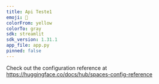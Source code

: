 ```yaml
---
title: Api Teste1
emoji: 🐨
colorFrom: yellow
colorTo: gray
sdk: streamlit
sdk_version: 1.31.1
app_file: app.py
pinned: false
---
```


Check out the configuration reference at https://huggingface.co/docs/hub/spaces-config-reference
